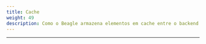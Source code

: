 ```yaml
---
title: Cache
weight: 49
description: Como o Beagle armazena elementos em cache entre o backend (BFF) e o frontend
---
```


---